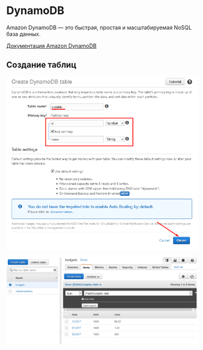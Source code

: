 # DynamoDB

Amazon DynamoDB — это быстрая, простая и масштабируемая NoSQL база данных.

[Документация Amazon DynamoDB](https://docs.aws.amazon.com/amazondynamodb/latest/developerguide/Introduction.html)

## Создание таблиц

![Выбрав Create DynamoDB table, мы попадем в диалоговое окно, где нужно задать имя таблицы, а также первичное поле, по которому можно найти запись. В дополнении, можно задать правило сортировки объектов.](../img/dynamoDB-creating.png)

![После этого, можно отслеживать работу этой таблицы, а также добавлять объекты любой сложности, с учетом требования первичного поля и поля сортировки](../img/dynamoDB-table-actions.png)
